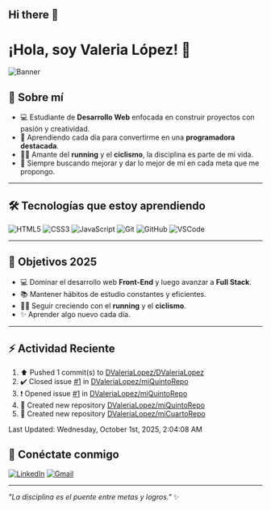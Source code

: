 ## Hi there 👋

# ¡Hola, soy Valeria López! 👋

![Banner](https://capsule-render.vercel.app/api?type=waving&color=gradient&height=180&section=header&text=Valeria%20Lopez&fontSize=40&fontColor=fff&animation=fadeIn&fontAlignY=35)

## 🌸 Sobre mí
- 💻 Estudiante de **Desarrollo Web** enfocada en construir proyectos con pasión y creatividad.  
- 🌱 Aprendiendo cada día para convertirme en una **programadora destacada**.  
- 🏃‍♀️ Amante del **running** y el **ciclismo**, la disciplina es parte de mi vida.  
- 🎯 Siempre buscando mejorar y dar lo mejor de mí en cada meta que me propongo.  

---

## 🛠️ Tecnologías que estoy aprendiendo
![HTML5](https://img.shields.io/badge/HTML5-E34F26?style=for-the-badge&logo=html5&logoColor=white)
![CSS3](https://img.shields.io/badge/CSS3-1572B6?style=for-the-badge&logo=css3&logoColor=white)
![JavaScript](https://img.shields.io/badge/JavaScript-323330?style=for-the-badge&logo=javascript&logoColor=F7DF1E)
![Git](https://img.shields.io/badge/Git-F05032?style=for-the-badge&logo=git&logoColor=white)
![GitHub](https://img.shields.io/badge/GitHub-100000?style=for-the-badge&logo=github&logoColor=white)
![VSCode](https://img.shields.io/badge/VSCode-007ACC?style=for-the-badge&logo=visualstudiocode&logoColor=white)

---
## 🎯 Objetivos 2025
- 💻 Dominar el desarrollo web **Front-End** y luego avanzar a **Full Stack**.  
- 📚 Mantener hábitos de estudio constantes y eficientes.  
- 🏃‍♀️ Seguir creciendo con el **running** y el **ciclismo**.  
- ✨ Aprender algo nuevo cada día.

---

## ⚡ Actividad Reciente

<!--RECENT_ACTIVITY:start-->
1. ⬆️ Pushed 1 commit(s) to [DValeriaLopez/DValeriaLopez](https://github.com/DValeriaLopez/DValeriaLopez)<br>
2. ✔️ Closed issue [#1](https://github.com/DValeriaLopez/miQuintoRepo/issues/1) in [DValeriaLopez/miQuintoRepo](https://github.com/DValeriaLopez/miQuintoRepo)<br>
3. ❗️ Opened issue [#1](https://github.com/DValeriaLopez/miQuintoRepo/issues/1) in [DValeriaLopez/miQuintoRepo](https://github.com/DValeriaLopez/miQuintoRepo)<br>
4. 📔 Created new repository [DValeriaLopez/miQuintoRepo](https://github.com/DValeriaLopez/miQuintoRepo)<br>
5. 📔 Created new repository [DValeriaLopez/miCuartoRepo](https://github.com/DValeriaLopez/miCuartoRepo)<br>
<!--RECENT_ACTIVITY:end-->
<!--RECENT_ACTIVITY:last_update-->
Last Updated: Wednesday, October 1st, 2025, 2:04:08 AM
<!--RECENT_ACTIVITY:last_update_end-->

## 💬 Conéctate conmigo
[![LinkedIn](https://img.shields.io/badge/LinkedIn-0077B5?style=for-the-badge&logo=linkedin&logoColor=white)](https://linkedin.com/in/TU-LINKEDIN)
[![Gmail](https://img.shields.io/badge/Gmail-D14836?style=for-the-badge&logo=gmail&logoColor=white)](mailto:TU-EMAIL)

---

*"La disciplina es el puente entre metas y logros."* ✨
